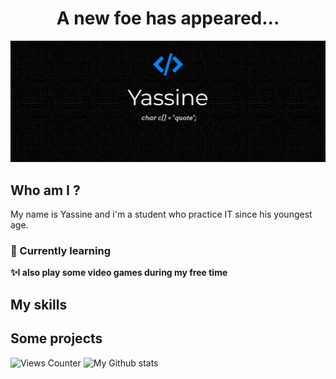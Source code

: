 <h1 align="center"> A new foe has appeared... </h1>
<img src="https://github.com/Yass1G1/Yass1G1/blob/main/Banner_Github_blue.jpg" alt="My Github Banner" />

## Who am I ?
My name is Yassine and i'm a student who practice IT since his youngest age.
<br>
### 🌱 Currently learning

**✨I also play some video games during my free time**

## My skills

## Some projects


<!-- Stats -->
![Views Counter](https://komarev.com/ghpvc/?username=Yass1G1)
![My Github stats](https://github-readme-stats.vercel.app/api?username=Yass1G1&show_icons=true&hide_border=true&theme=github_dark)
